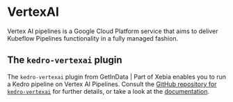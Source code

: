 # VertexAI

Vertex AI pipelines is a Google Cloud Platform service that aims to deliver Kubeflow Pipelines functionality in a fully managed fashion.

## The `kedro-vertexai` plugin
The `kedro-vertexai` plugin from GetInData | Part of Xebia enables you to run a Kedro pipeline on Vertex AI Pipelines. Consult the [GitHub repository for `kedro-vertexai`](https://github.com/getindata/kedro-vertexai) for further details, or take a look at the [documentation](https://kedro-vertexai.readthedocs.io/).
